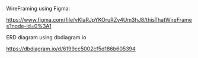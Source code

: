 WireFraming using Figma:

https://www.figma.com/file/vKIaRJpYKOruRZv4Um3hJ8/thisThatWireFrames?node-id=0%3A1


ERD diagram using dbdiagram.io

https://dbdiagram.io/d/6199cc5002cf5d186b605394